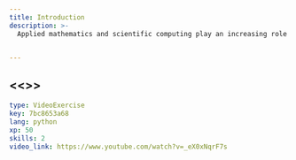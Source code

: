 ```yaml
---
title: Introduction
description: >-
  Applied mathematics and scientific computing play an increasing role in the design of industrial products; however, it is only one link in a long chain that mobilizes numerous and varied intellectual resources to arrive at designing, at best and in a timely manner, the desired product. The level of complexity of the systems is very high at a level where any social integration of the resulting products would be without damage or side effects. In contrast, the majority of technological products are just the immediate solution to many of the problems of everyday life. The advent of products, consumer goods, such as computers, the Internet and telecommunications, to each its tools, has revolutionized the working methodologies of teams and research laboratories. Software tools and suites are a great help to process modeling and simulation work. The computer and the means of design are the vectors which caused a clear improvement in the speed of implementation of exploitable means. Computer-aided design (CAD) software has played a major role in the development of many processes (Modeling) and has facilitated the understanding of many phenomena (Simulation).


---
```

## <<<New Exercise>>>
```yaml
type: VideoExercise
key: 7bc8653a68
lang: python
xp: 50
skills: 2
video_link: https://www.youtube.com/watch?v=_eX0xNqrF7s
```


